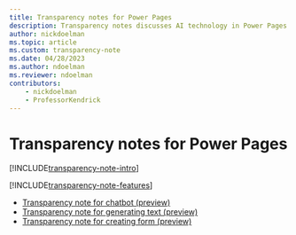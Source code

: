 ```yaml
---
title: Transparency notes for Power Pages
description: Transparency notes discusses AI technology in Power Pages and the key considerations for making use of this technology responsibly.
author: nickdoelman
ms.topic: article
ms.custom: transparency-note
ms.date: 04/28/2023
ms.author: ndoelman
ms.reviewer: ndoelman
contributors:
    - nickdoelman
    - ProfessorKendrick
---
```


# Transparency notes for Power Pages

[!INCLUDE[transparency-note-intro](includes/transparency-note-intro.md)]

[!INCLUDE[transparency-note-features](includes/transparency-note-features.md)]

- [Transparency note for chatbot (preview)](transparency-note-chatbot.md)
- [Transparency note for generating text (preview)](transparency-note-generate-text.md)
- [Transparency note for creating form (preview)](transparency-note-create-form.md)  